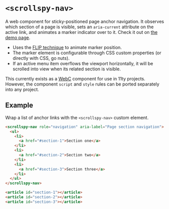 # `<scrollspy-nav>`

A web component for sticky-positioned page anchor navigation. It observes which section of a page is visible, sets an `aria-current` attribute on the active link, and animates a marker indicator over to it. Check it out on [the demo page](hexagoncircle.github.io/scrollspy-nav/).

- Uses the [FLIP technique](https://css-tricks.com/animating-layouts-with-the-flip-technique/) to animate marker position.
- The marker element is configurable through CSS custom properties (or directly with CSS, go nuts).
- If an active menu item overflows the viewport horizontally, it will be scrolled into view when its related section is visible.

This currently exists as a [WebC](https://www.11ty.dev/docs/languages/webc/) component for use in 11ty projects. However, the component `script` and `style` rules can be ported separately into any project.

## Example

Wrap a list of anchor links with the `<scrollspy-nav>` custom element.

```html
<scrollspy-nav role="navigation" aria-label="Page section navigation">
  <ul>
    <li>
      <a href="#section-1">Section one</a>
    </li>
    <li>
      <a href="#section-2">Section two</a>
    </li>
    <li>
      <a href="#section-3">Section three</a>
    </li>
  </ul>
</scrollspy-nav>

<article id="section-1"></article>
<article id="section-2"></article>
<article id="section-3"></article>
```
